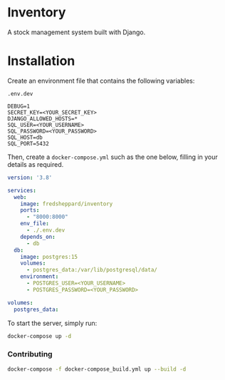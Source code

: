 # Inventory

A stock management system built with Django.

# Installation
Create an environment file that contains the following variables:

`.env.dev`
```
DEBUG=1
SECRET_KEY=<YOUR_SECRET_KEY>
DJANGO_ALLOWED_HOSTS=*
SQL_USER=<YOUR_USERNAME>
SQL_PASSWORD=<YOUR_PASSWORD>
SQL_HOST=db
SQL_PORT=5432
```

Then, create a `docker-compose.yml` such as the one below, filling in your details as required.

```yaml
version: '3.8'

services:
  web:
    image: fredsheppard/inventory
    ports:
      - "8000:8000"
    env_file:
      - ./.env.dev
    depends_on:
      - db
  db:
    image: postgres:15
    volumes:
      - postgres_data:/var/lib/postgresql/data/
    environment:
      - POSTGRES_USER=<YOUR_USERNAME>
      - POSTGRES_PASSWORD=<YOUR_PASSWORD>

volumes:
  postgres_data:
```

To start the server, simply run:
```bash
docker-compose up -d
```

### Contributing
```bash
docker-compose -f docker-compose_build.yml up --build -d 
```

